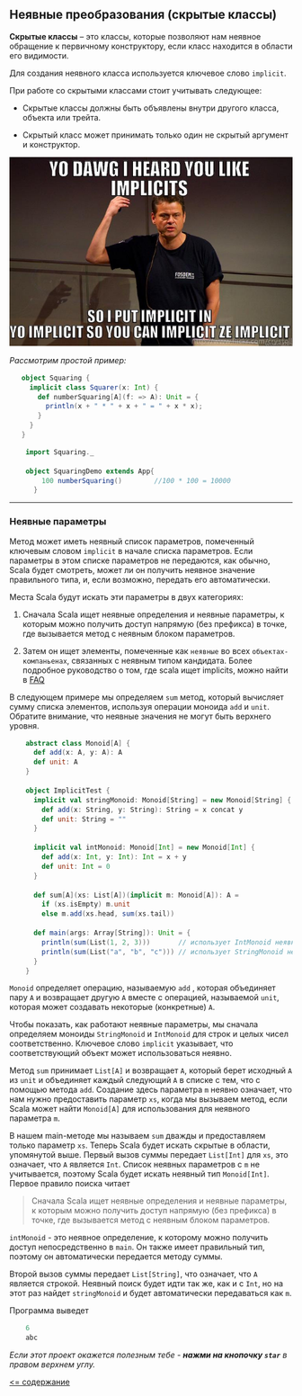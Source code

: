 ## Неявные преобразования (cкрытые классы)

**Скрытые классы** – это классы, которые позволяют нам неявное обращение к первичному конструктору, 
если класс находится в области его видимости.

Для создания неявного класса используется ключевое слово `implicit`.

При работе со скрытыми классами стоит учитывать следующее:

* Скрытые классы должны быть объявлены внутри другого класса, объекта или трейта.

* Скрытый класс может принимать только один не скрытый аргумент и конструктор.

![alt text](https://github.com/steklopod/Functions/blob/master/src/main/resources/images/implicit.jpg?raw=true "OOP.implicit")

_Рассмотрим простой пример:_

<!-- code -->
```scala
   object Squaring {
     implicit class Squarer(x: Int) {
       def numberSquaring[A](f: => A): Unit = {
         println(x + " * " + x + " = " + x * x);
       }
     }
   } 
```

<!-- code -->
```scala
    import Squaring._
    
    object SquaringDemo extends App{
        100 numberSquaring()        //100 * 100 = 10000
      }
```

___

### Неявные параметры

Метод может иметь неявный список параметров, помеченный ключевым словом `implicit` в начале списка параметров. 
Если параметры в этом списке параметров не передаются, как обычно, Scala будет смотреть, может ли он получить неявное 
значение правильного типа, и, если возможно, передать его автоматически.

Места Scala будут искать эти параметры в двух категориях:

1. Сначала Scala ищет неявные определения и неявные параметры, к которым можно получить доступ напрямую (без префикса)
 в точке, где вызывается метод с неявным блоком параметров.

2. Затем он ищет элементы, помеченные как `неявные` во всех `объектах-компаньенах`, связанных с неявным типом кандидата.
Более подробное руководство о том, где scala ищет implicits, можно найти в [FAQ](TODO)

В следующем примере мы определяем `sum` метод, который вычисляет сумму списка элементов, используя операции моноида
`add` и `unit`. Обратите внимание, что неявные значения не могут быть верхнего уровня.

<!-- code -->
```scala
    abstract class Monoid[A] {
      def add(x: A, y: A): A
      def unit: A
    }
    
    object ImplicitTest {
      implicit val stringMonoid: Monoid[String] = new Monoid[String] {
        def add(x: String, y: String): String = x concat y
        def unit: String = ""
      }
      
      implicit val intMonoid: Monoid[Int] = new Monoid[Int] {
        def add(x: Int, y: Int): Int = x + y
        def unit: Int = 0
      }
      
      def sum[A](xs: List[A])(implicit m: Monoid[A]): A =
        if (xs.isEmpty) m.unit
        else m.add(xs.head, sum(xs.tail))
        
      def main(args: Array[String]): Unit = {
        println(sum(List(1, 2, 3)))       // использует IntMonoid неявно
        println(sum(List("a", "b", "c"))) // использует StringMonoid неявно
      }
    }
```

`Monoid` определяет операцию, называемую `add` , которая объединяет пару `A` и возвращает другую `A` вместе с операцией,
 называемой `unit`, которая может создавать некоторые (конкретные) `A`.

Чтобы показать, как работают неявные параметры, мы сначала определяем моноиды `StringMonoid` и `IntMonoid` для строк и 
целых чисел соответственно. Ключевое слово `implicit` указывает, что соответствующий объект может использоваться неявно.

Метод `sum` принимает `List[A]` и возвращает `A`, который берет исходный `A` из `unit` и объединяет каждый следующий 
`A` в списке с тем, что с помощью метода `add`. Создание здесь параметра `m` неявно означает, что нам нужно предоставить 
параметр `xs`, когда мы вызываем метод, если Scala может найти `Monoid[A]` для использования для неявного параметра `m`.

В нашем main-методе мы называем `sum` дважды и предоставляем только параметр `xs`. Теперь Scala будет искать 
скрытые в области, упомянутой выше. Первый вызов суммы передает `List[Int]` для `xs`, это означает, что `A` является `Int`.
 Список неявных параметров с `m` не учитывается, поэтому Scala будет искать неявный тип `Monoid[Int]`. 
 Первое правило поиска читает
 
>Сначала Scala ищет неявные определения и неявные параметры, к которым можно получить доступ напрямую (без префикса) 
в точке, где вызывается метод с неявным блоком параметров.

`intMonoid` - это неявное определение, к которому можно получить доступ непосредственно в `main`. 
Он также имеет правильный тип, поэтому он автоматически передается методу суммы.

Второй вызов суммы передает `List[String]`, что означает, что `A` является строкой. Неявный поиск будет идти так же, 
как и с `Int`, но на этот раз найдет `stringMonoid` и будет автоматически передаваться как `m`.

Программа выведет

<!-- code -->
```scala
    6
    abc
```
_Если этот проект окажется полезным тебе - **нажми на кнопочку `star`** в правом верхнем углу._

[<= содержание](https://github.com/steklopod/Functions/blob/master/readme.md)